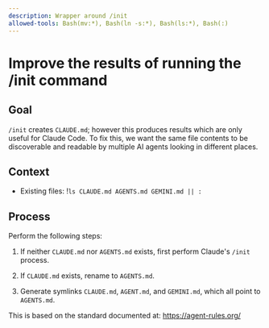 ```yaml
---
description: Wrapper around /init
allowed-tools: Bash(mv:*), Bash(ln -s:*), Bash(ls:*), Bash(:)
---
```

# Improve the results of running the /init command

## Goal

`/init` creates `CLAUDE.md`; however this produces results which are only
useful for Claude Code.  To fix this, we want the same file contents to be
discoverable and readable by multiple AI agents looking in different places.

## Context

- Existing files: !`ls CLAUDE.md AGENTS.md GEMINI.md || :`

## Process

Perform the following steps:

1. If neither `CLAUDE.md` nor `AGENTS.md` exists, first perform Claude's `/init`
   process.

2. If `CLAUDE.md` exists, rename to `AGENTS.md`.

3. Generate symlinks `CLAUDE.md`, `AGENT.md`, and `GEMINI.md`, which all point
   to `AGENTS.md`.

This is based on the standard documented at: https://agent-rules.org/

